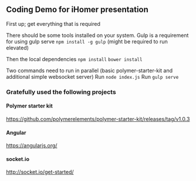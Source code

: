 ## Coding Demo for iHomer presentation

First up; get everything that is required

There should be some tools installed on your system. Gulp is a requirement for using gulp serve
`npm install -g gulp` (might be required to run elevated)

Then the local dependencies
`npm install`
`bower install`

Two commands need to run in parallel (basic polymer-starter-kit and additional simple websocket server)
Run `node index.js`
Run `gulp serve` 


### Gratefully used the following projects

#### Polymer starter kit
https://github.com/polymerelements/polymer-starter-kit/releases/tag/v1.0.3

#### Angular
https://angularjs.org/

#### socket.io
http://socket.io/get-started/
